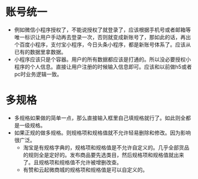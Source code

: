 # 账号统一
* 例如微信小程序授权了，不能说授权了就登录了，应该根据手机号或者邮箱等唯一标识让用户手动再去登录一次，否则就变成新账号了，那如此的话，再出个百度小程序，支付宝小程序，今日头条小程序，都是新账号体系了。应该从已有的数据里拿数据。
* 小程序应该只是个容器。用户的所有数据都应该是打通的。所以没必要授权小程序的个人信息。直接让用户注册的时候输入信息即可。应该和以前做h5或者pc时业务逻辑一致。

# 多规格
* 多规格如果做的简单一点，那么直接输入框里自己填规格就行了。如此则全都是一级规格。
* 如果正规的做多规格。则规格项和规格值就不允许轻易删除和修改。因为影响很广泛。
    - 淘宝是有规格字典的，规格项和规格值是不允许自定义的。几乎全部货品的规则全是定好的。发布商品要先选类目，然后规格项和规格值就出来了。且规格项和规格值不允许被增删改查。
    - 有赞和云起微商城的规格项和规格值是可以自定义的。
